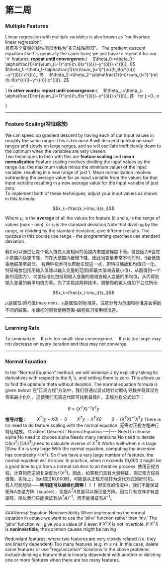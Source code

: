 # 第二周
### Multiple Features
Linear regression with multiple variables is also known as "multivariate linear regression".  
具有多个变量的线性回归也称为“多元线性回归”。
The gradient descent equation itself is generally the same form; we just have to repeat it for our 'n' features:
**repeat until convergence**:{
&emsp;$\theta_0:=\theta_0−\alpha\frac{1}{m}\sum_{i=1}^{m}(h_θ(x^{(i)})−y^{(i)})⋅x^{(i)}_ 0$
&emsp;$\theta_1:=\theta_1−\alpha\frac{1}{m}\sum_{i=1}^{m}(h_θ(x^{(i)})−y^{(i)})⋅x^{(i)}_ 1$
&emsp;$\theta_2:=\theta_2−\alpha\frac{1}{m}\sum_{i=1}^{m}(h_θ(x^{(i)})−y^{(i)})⋅x^{(i)}_ 2$  
&emsp;...   
}
**In other words:**
**repeat until convergence:**{
&emsp;$\theta_j:=\theta_j−\alpha\frac{1}{m}\sum_{i=1}^{m}(h_θ(x^{(i)})−y^{(i)})⋅x^{(i)}_ j$&emsp;for j:=0...n

}

---
### Feature Scaling(特征缩放)
We can speed up gradient descent by having each of our input values in roughly the same range. This is because θ will descend quickly on small ranges and slowly on large ranges, and so will oscillate inefficiently down to the optimum when the variables are very uneven.  
Two techniques to help with this are **feature scaling** and **mean normalization**.Feature scaling involves dividing the input values by the range (i.e. the maximum value minus the minimum value) of the input variable, resulting in a new range of just 1. Mean normalization involves subtracting the average value for an input variable from the values for that input variable resulting in a new average value for the input variable of just zero.  
To implement both of these techniques, adjust your input values as shown in this formula:

```math
x_i:=\frac{x_i-\mu_i}{s_i}
```
Where $\mu_i$ is the **average** of all the values for feature (i) and $s_i$ is the range of values (max - min), or $s_i$ is the standard deviation.Note that dividing by the range, or dividing by the standard deviation, give different results. The quizzes in this course use range - the programming exercises use standard deviation.

我们可以通过让每个输入值在大致相同的范围内来加速梯度下降。这是因为θ会在小范围内快速下降，而在大范围内缓慢下降，因此当变量非常不均匀时，θ会低效率地振荡至最佳。 
有两种技术可以帮助实现这一点，即特征缩放和均值归一化。特征缩放包括用输入值除以输入变量的范围(即最大值减去最小值)，从而得到一个新的范围为1。均值标准化包括用输入变量的值减去输入变量的平均值，从而得到输入变量的新平均值为零。为了实现这两种技术，调整你的输入值如下公式所示:
```math
x_i:=\frac{x_i-\mu_i}{s_i}
``` 
$\mu_i$是属性i的均值(max-min)，$s_i$是属性i的标准差。注意分母为范围和标准差会得到不同的结果。本课程的测验使用范围-编程练习使用标准差。

---
### Learning Rate
To summarize:
&emsp;If $\alpha$ is too small: slow convergence. 
&emsp;If $\alpha$ is too large: may not decrease on every iteration and thus may not converge.

---
### Normal Equation
In the "Normal Equation" method, we will minimize J by explicitly taking its derivatives with respect to the $\theta_j$ ’s, and setting them to zero. This allows us to find the optimum theta without iteration. The normal equation formula is given below: 
在“正规方程”方法中，我们将通过显式地针对取$\theta_j$ 导数并将其设为零来最小化$\theta_j$ 。这使我们无需迭代即可找到最佳$\theta$ 。正规方程公式如下：
```math
\theta=(X^TX)^{-1}X^Ty
``` 
**推导过程：**
&emsp;&emsp;$X^T(y-X\theta)=0$
&emsp;&emsp;$X^Ty=X^TX\theta$
&emsp;&emsp;$\theta=(X^TX)^{-1}X^Ty$
There is no need to do feature scaling with the normal equation.
无需对正规方程进行特征缩放。
Gradient Descent | Normal Equation
---|---
Need to choose alpha|No need to choose alpha
Needs many iterations|No need to iterate
O($kn^2$) |O$(n^3)$,need to calculate inverse of $X^TX$ 
Works well when n is large	|Slow if n is very large
With the normal equation, computing the inversion has complexity $\mathcal{O}(n^3)$. So if we have a very large number of features, the normal equation will be slow. In practice, when n exceeds 10,000 it might be a good time to go from a normal solution to an iterative process.
使用正规方程，计算矩阵逆的复杂度为$\mathcal{O}(n^3)$。因此，如果我们具有大量特征，则正规方程将很慢。实际上，当n超过10,000时，可能是从正规方程转为迭代方式的好时机。
有人可能想说——**明明还可以继续化简啊！！！**
但实际的情况中，我们不能保证矩阵A总是方阵（square），但是$A^TA$总是可以保证是方阵。因为只有方阵才有逆矩阵，所以我们只能保证有$(A^TA)^{-1}$，而不能保证有$A^{-1}$。

---
###Normal Equation Noninvertibility
When implementing the normal equation in octave we want to use the 'pinv' function rather than 'inv.' The 'pinv' function will give you a value of $\theta$ even if $X^TX$ is not invertible. 
If $X^TX$ is **noninvertible**, the common causes might be having :

Redundant features, where two features are very closely related (i.e. they are linearly dependent)
Too many features (e.g. m ≤ n). In this case, delete some features or use "regularization" 
Solutions to the above problems include deleting a feature that is linearly dependent with another or deleting one or more features when there are too many features.